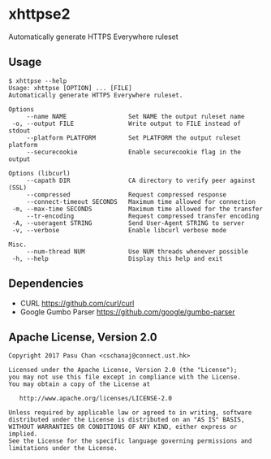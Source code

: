 # xhttpse2
Automatically generate HTTPS Everywhere ruleset

## Usage
    $ xhttpse --help
    Usage: xhttpse [OPTION] ... [FILE]
    Automatically generate HTTPS Everywhere ruleset.
    
    Options
         --name NAME                 Set NAME the output ruleset name
     -o, --output FILE               Write output to FILE instead of stdout
         --platform PLATFORM         Set PLATFORM the output ruleset platform
         --securecookie              Enable securecookie flag in the output
    
    Options (libcurl)
         --capath DIR                CA directory to verify peer against (SSL)
         --compressed                Request compressed response
         --connect-timeout SECONDS   Maximum time allowed for connection
     -m, --max-time SECONDS          Maximum time allowed for the transfer
         --tr-encoding               Request compressed transfer encoding
     -A, --useragent STRING          Send User-Agent STRING to server
     -v, --verbose                   Enable libcurl verbose mode
   
    Misc.
         --num-thread NUM            Use NUM threads whenever possible
     -h, --help                      Display this help and exit

## Dependencies
 - CURL https://github.com/curl/curl
 - Google Gumbo Parser https://github.com/google/gumbo-parser

## Apache License, Version 2.0
    Copyright 2017 Pasu Chan <cschanaj@connect.ust.hk>

    Licensed under the Apache License, Version 2.0 (the "License");
    you may not use this file except in compliance with the License.
    You may obtain a copy of the License at

       http://www.apache.org/licenses/LICENSE-2.0

    Unless required by applicable law or agreed to in writing, software
    distributed under the License is distributed on an "AS IS" BASIS,
    WITHOUT WARRANTIES OR CONDITIONS OF ANY KIND, either express or implied.
    See the License for the specific language governing permissions and
    limitations under the License.
